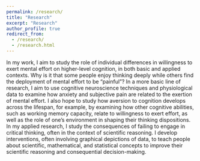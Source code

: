 ```yaml
---
permalink: /research/
title: "Research"
excerpt: "Research"
author_profile: true
redirect_from: 
  - /research/
  - /research.html
---
```



In my work, I aim to study the role of individual differences in willingness to exert mental effort on higher-level cognition, in both basic and applied contexts. Why is it that some people enjoy thinking deeply while others find the deployment of mental effort to be “painful”? In a more basic line of research, I aim to use cognitive neuroscience techniques and physiological data to examine how anxiety and subjective pain are related to the exertion of mental effort. I also hope to study how aversion to cognition develops across the lifespan, for example, by examining how other cognitive abilities, such as working memory capacity, relate to willingness to exert effort, as well as the role of one’s environment in shaping their thinking dispositions. In my applied research, I study the consequences of failing to engage in critical thinking, often in the context of scientific reasoning. I develop interventions, often involving graphical depictions of data, to teach people about scientific, mathematical, and statistical concepts to improve their
scientific reasoning and consequential decision-making.
